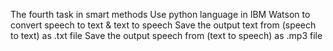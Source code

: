 The fourth task in smart methods 
Use python language in IBM Watson to convert speech to text & text to speech
Save the output text from (speech to text) as .txt file
Save the output speech from (text to speech) as .mp3 file

